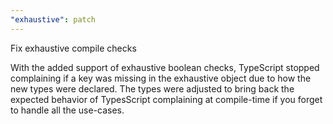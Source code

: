 ```yaml
---
"exhaustive": patch
---
```


Fix exhaustive compile checks

With the added support of exhaustive boolean checks, TypeScript stopped complaining if a key was missing in the exhaustive object due to how the new types were declared. The types were adjusted to bring back the expected behavior of TypesScript complaining at compile-time if you forget to handle all the use-cases.
